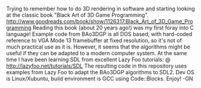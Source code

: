 Trying to remember how to do 3D rendering in software and starting looking
 at the classic book "Black Art of 3D Game Programming".
  http://www.goodreads.com/book/show/1126317.Black_Art_of_3D_Game_Programming
Reading this book (about 20 years ago!) was my first foray into C language!
Example code from BAo3DGP is all DOS based, with hard-coded reference to
VGA Mode 13 framebuffer at fixed resolution, so it's not of much practical 
use as it is. However, it seems that the algorithms might be useful if they can 
be adapted to a modern computer system. At the same time I have been learning SDL
from excellent Lazy Foo tutorials:
 @ http://lazyfoo.net/tutorials/SDL
The resulting code in this repository uses examples from Lazy Foo to adapt 
the BAo3DGP algorithms to SDL2. Dev OS is Linux/Xubuntu, build environment
is GCC using Code::Blocks. Enjoy! -GN
